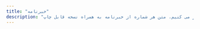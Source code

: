 ```yaml
---
title: "خبرنامه"
description: "ما در موقعیتهای ویژه و برای موضوعات مهم یک شماره از خبرنامه را چاپ و منتشر می کنیم. متن هر شماره از خبرنامه به همراه نسخه قابل چاپ PDF در این فهرست قرار خواهد گرفت"
---
```


